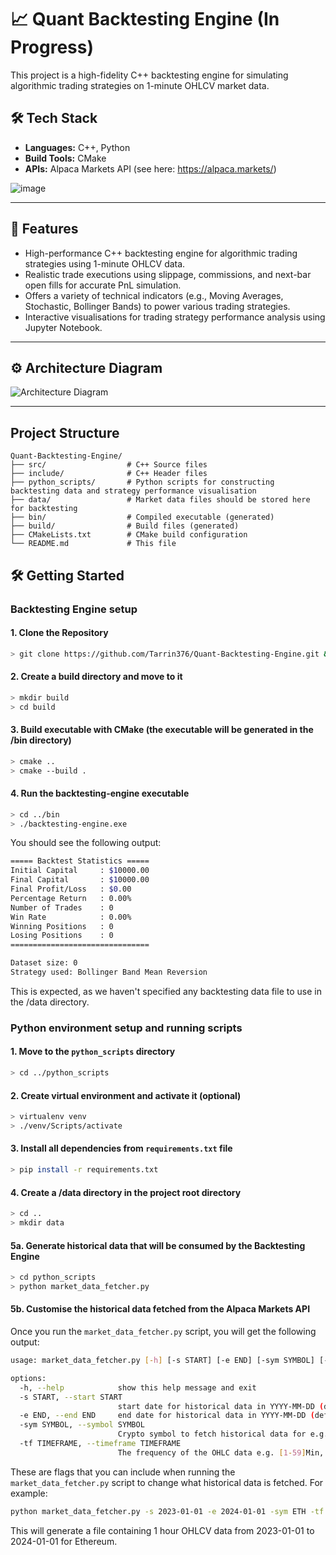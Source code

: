 # 📈 Quant Backtesting Engine (In Progress)

This project is a high-fidelity C++ backtesting engine for simulating algorithmic trading strategies on 1-minute OHLCV market data.

## 🛠 Tech Stack

- **Languages:** C++, Python
- **Build Tools:** CMake
- **APIs:** Alpaca Markets API (see here: https://alpaca.markets/)

![image](https://github.com/user-attachments/assets/eea8fe4a-571c-4a95-8052-6ee65b0ed636)

---

## 🚀 Features

- High-performance C++ backtesting engine for algorithmic trading strategies using 1-minute OHLCV data.
- Realistic trade executions using slippage, commissions, and next-bar open fills for accurate PnL simulation.
- Offers a variety of technical indicators (e.g., Moving Averages, Stochastic, Bollinger Bands) to power various trading strategies.
- Interactive visualisations for trading strategy performance analysis using Jupyter Notebook.

---

## ⚙️ Architecture Diagram

![Architecture Diagram](https://github.com/user-attachments/assets/c9658d01-45cc-4336-8a75-2eb14ee43de0)

---

## Project Structure

```
Quant-Backtesting-Engine/
├── src/                  # C++ Source files
├── include/              # C++ Header files
├── python_scripts/       # Python scripts for constructing backtesting data and strategy performance visualisation
├── data/                 # Market data files should be stored here for backtesting
├── bin/                  # Compiled executable (generated)
├── build/                # Build files (generated)
├── CMakeLists.txt        # CMake build configuration
└── README.md             # This file
```

## 🛠️ Getting Started

### Backtesting Engine setup

#### 1. Clone the Repository
```bash
> git clone https://github.com/Tarrin376/Quant-Backtesting-Engine.git && cd Quant-Backtesting-Engine
```

#### 2. Create a build directory and move to it
```bash
> mkdir build
> cd build
```

#### 3. Build executable with CMake (the executable will be generated in the /bin directory)
```bash
> cmake ..
> cmake --build .
```

#### 4. Run the backtesting-engine executable
```bash
> cd ../bin
> ./backtesting-engine.exe
```

You should see the following output:
```bash
===== Backtest Statistics =====
Initial Capital     : $10000.00
Final Capital       : $10000.00
Final Profit/Loss   : $0.00
Percentage Return   : 0.00%
Number of Trades    : 0
Win Rate            : 0.00%
Winning Positions   : 0
Losing Positions    : 0
===============================

Dataset size: 0
Strategy used: Bollinger Band Mean Reversion
```

This is expected, as we haven't specified any backtesting data file to use in the /data directory.

### Python environment setup and running scripts

#### 1. Move to the `python_scripts` directory
```bash
> cd ../python_scripts
```

#### 2. Create virtual environment and activate it (optional)
```bash
> virtualenv venv
> ./venv/Scripts/activate
```

#### 3. Install all dependencies from `requirements.txt` file
```bash
> pip install -r requirements.txt
```

#### 4. Create a /data directory in the project root directory
```bash
> cd ..
> mkdir data
```

#### 5a. Generate historical data that will be consumed by the Backtesting Engine
```bash
> cd python_scripts
> python market_data_fetcher.py
```

#### 5b. Customise the historical data fetched from the Alpaca Markets API

Once you run the `market_data_fetcher.py` script, you will get the following output:

```bash
usage: market_data_fetcher.py [-h] [-s START] [-e END] [-sym SYMBOL] [-tf TIMEFRAME]

options:
  -h, --help            show this help message and exit
  -s START, --start START
                        start date for historical data in YYYY-MM-DD (default: 2022-01-01)
  -e END, --end END     end date for historical data in YYYY-MM-DD (default: 2022-01-30)
  -sym SYMBOL, --symbol SYMBOL
                        Crypto symbol to fetch historical data for e.g. BTC or ETH (default: BTC)
  -tf TIMEFRAME, --timeframe TIMEFRAME
                        The frequency of the OHLC data e.g. [1-59]Min, [1-23]Hour, [number]Day, [number]Week, [1-12]Month (default: 1Min)
```

These are flags that you can include when running the `market_data_fetcher.py` script to change what historical data is fetched.
For example:
```bash
python market_data_fetcher.py -s 2023-01-01 -e 2024-01-01 -sym ETH -tf 1Hour`
```

This will generate a file containing 1 hour OHLCV data from 2023-01-01 to 2024-01-01 for Ethereum.
